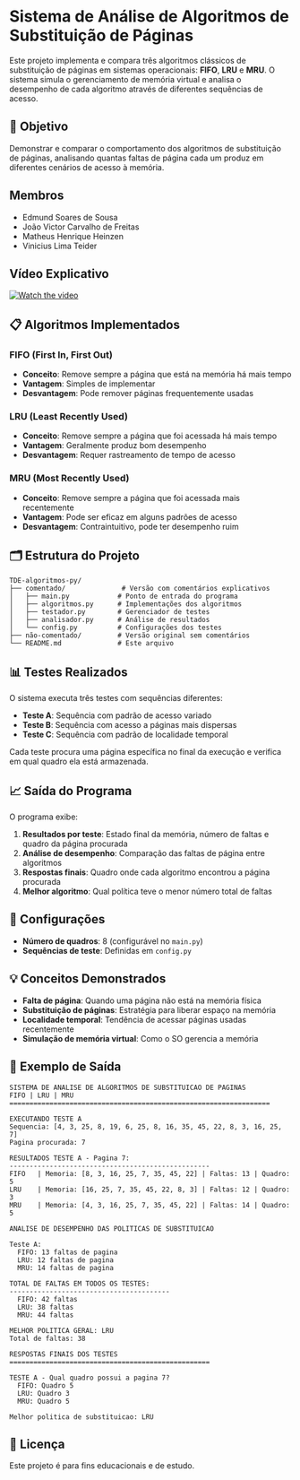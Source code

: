 # Sistema de Análise de Algoritmos de Substituição de Páginas

Este projeto implementa e compara três algoritmos clássicos de substituição de páginas em sistemas operacionais: **FIFO**, **LRU** e **MRU**. O sistema simula o gerenciamento de memória virtual e analisa o desempenho de cada algoritmo através de diferentes sequências de acesso.

## 🎯 Objetivo

Demonstrar e comparar o comportamento dos algoritmos de substituição de páginas, analisando quantas faltas de página cada um produz em diferentes cenários de acesso à memória.

## Membros
- Edmund Soares de Sousa
- João Victor Carvalho de Freitas
- Matheus Henrique Heinzen
- Vinicius Lima Teider

## Vídeo Explicativo
[![Watch the video](thumbnail)](linkdovideo)

## 📋 Algoritmos Implementados

### FIFO (First In, First Out)
- **Conceito**: Remove sempre a página que está na memória há mais tempo
- **Vantagem**: Simples de implementar
- **Desvantagem**: Pode remover páginas frequentemente usadas

### LRU (Least Recently Used)
- **Conceito**: Remove sempre a página que foi acessada há mais tempo
- **Vantagem**: Geralmente produz bom desempenho
- **Desvantagem**: Requer rastreamento de tempo de acesso

### MRU (Most Recently Used)
- **Conceito**: Remove sempre a página que foi acessada mais recentemente
- **Vantagem**: Pode ser eficaz em alguns padrões de acesso
- **Desvantagem**: Contraintuitivo, pode ter desempenho ruim

## 🗂️ Estrutura do Projeto

```
TDE-algoritmos-py/
├── comentado/              # Versão com comentários explicativos
│   ├── main.py            # Ponto de entrada do programa
│   ├── algoritmos.py      # Implementações dos algoritmos
│   ├── testador.py        # Gerenciador de testes
│   ├── analisador.py      # Análise de resultados
│   └── config.py          # Configurações dos testes
├── não-comentado/         # Versão original sem comentários
└── README.md              # Este arquivo
```

## 📊 Testes Realizados

O sistema executa três testes com sequências diferentes:

- **Teste A**: Sequência com padrão de acesso variado
- **Teste B**: Sequência com acesso a páginas mais dispersas  
- **Teste C**: Sequência com padrão de localidade temporal

Cada teste procura uma página específica no final da execução e verifica em qual quadro ela está armazenada.

## 📈 Saída do Programa

O programa exibe:

1. **Resultados por teste**: Estado final da memória, número de faltas e quadro da página procurada
2. **Análise de desempenho**: Comparação das faltas de página entre algoritmos
3. **Respostas finais**: Quadro onde cada algoritmo encontrou a página procurada
4. **Melhor algoritmo**: Qual política teve o menor número total de faltas

## 🔧 Configurações

- **Número de quadros**: 8 (configurável no `main.py`)
- **Sequências de teste**: Definidas em `config.py`

## 💡 Conceitos Demonstrados

- **Falta de página**: Quando uma página não está na memória física
- **Substituição de páginas**: Estratégia para liberar espaço na memória
- **Localidade temporal**: Tendência de acessar páginas usadas recentemente
- **Simulação de memória virtual**: Como o SO gerencia a memória


## 📝 Exemplo de Saída

```
SISTEMA DE ANALISE DE ALGORITMOS DE SUBSTITUICAO DE PAGINAS
FIFO | LRU | MRU
=================================================================

EXECUTANDO TESTE A
Sequencia: [4, 3, 25, 8, 19, 6, 25, 8, 16, 35, 45, 22, 8, 3, 16, 25, 7]
Pagina procurada: 7

RESULTADOS TESTE A - Pagina 7:
--------------------------------------------------
FIFO   | Memoria: [8, 3, 16, 25, 7, 35, 45, 22] | Faltas: 13 | Quadro: 5
LRU    | Memoria: [16, 25, 7, 35, 45, 22, 8, 3] | Faltas: 12 | Quadro: 3
MRU    | Memoria: [4, 3, 16, 25, 7, 35, 45, 22] | Faltas: 14 | Quadro: 5

ANALISE DE DESEMPENHO DAS POLITICAS DE SUBSTITUICAO

Teste A:
  FIFO: 13 faltas de pagina
  LRU: 12 faltas de pagina
  MRU: 14 faltas de pagina

TOTAL DE FALTAS EM TODOS OS TESTES:
----------------------------------------
  FIFO: 42 faltas
  LRU: 38 faltas
  MRU: 44 faltas

MELHOR POLITICA GERAL: LRU
Total de faltas: 38

RESPOSTAS FINAIS DOS TESTES
==================================================

TESTE A - Qual quadro possui a pagina 7?
  FIFO: Quadro 5
  LRU: Quadro 3
  MRU: Quadro 5

Melhor politica de substituicao: LRU
```

## 📄 Licença

Este projeto é para fins educacionais e de estudo.
